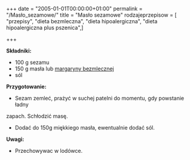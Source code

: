 +++
date = "2005-01-01T00:00:00+01:00"
permalink = "/Masło_sezamowe/"
title = "Masło sezamowe"
rodzajeprzepisow = [ "przepisy", "dieta bezmleczna", "dieta hipoalergiczna", "dieta hipoalergiczna plus pszenica",]

+++

**Składniki:**

-   100 g sezamu
-   150 g masła lub [margaryny bezmlecznej](/atopedia/Margaryna_bezmleczna "wikilink")
-   sól

**Przygotowanie:**

-   Sezam zemleć, prażyć w suchej patelni do momentu, gdy powstanie ładny

zapach. Schłodzić masę.

-   Dodać do 150g miękkiego masła, ewentualnie dodać sól.

**Uwagi:**

-   Przechowywac w lodówce.
